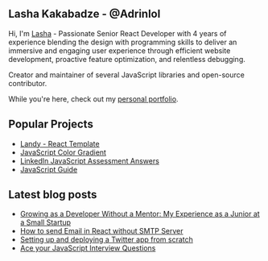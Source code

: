 
## Lasha Kakabadze - @Adrinlol

Hi, I'm [Lasha](https://www.adrinlol.com) - Passionate Senior React Developer with 4 years of experience blending the design with programming skills to deliver an immersive and engaging user experience through efficient website development, proactive feature optimization, and relentless debugging. 

Creator and maintainer of several JavaScript libraries and open-source contributor.

While you're here, check out my [personal portfolio](https://www.adrinlol.com).

## Popular Projects

- [Landy - React Template](https://github.com/Adrinlol/landy-react-template)
- [JavaScript Color Gradient](https://github.com/Adrinlol/javascript-color-gradient)
- [LinkedIn JavaScript Assessment Answers](https://github.com/Adrinlol/linkedin-javascript-assessment)
- [JavaScript Guide](https://github.com/Adrinlol/javascript-guide)

## Latest blog posts

- [Growing as a Developer Without a Mentor: My Experience as a Junior at a Small Startup](https://www.adrinlol.com/blog/growing-as-a-developer-without-a-mentor-my-experience-as-a-junior-at-a-small-startup)
- [How to send Email in React without SMTP Server](https://www.adrinlol.com/blog/how-to-send-email-in-react-without-smtp-server)
- [Setting up and deploying a Twitter app from scratch](https://www.adrinlol.com/blog/setting-up-and-deploying-a-twitter-app-from-scratch-%E2%80%94-twitter-bot-article)
- [Ace your JavaScript Interview Questions](https://www.adrinlol.com/blog/ace-your-javascript-interview)
